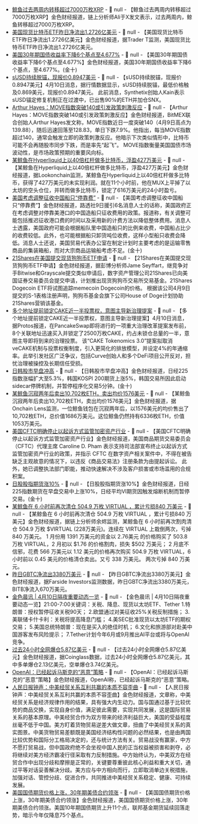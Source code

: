 - [鲸鱼过去两周内转移超过7000万枚XRP](https://x.com/ali_charts/status/1910137655184048338) - 📰 null - 【鲸鱼过去两周内转移超过7000万枚XRP】金色财经报道，链上分析师Ali于X发文表示，过去两周内，鲸鱼转移超过7000万枚XRP。
- [美国现货比特币ETF昨日净流出1.2726亿美元](https://x.com/thepfund/status/1910134401499037808) - 📰 null - 【美国现货比特币ETF昨日净流出1.2726亿美元】金色财经报道，据Trader T监测，美国现货比特币ETF昨日净流出1.2726亿美元。
- [美国30年期国债收益率下降6个基点至4.677%]() - 📰 null - 【美国30年期国债收益率下降6个基点至4.677%】金色财经报道，美国30年期国债收益率下降6个基点，至4.677%。(金十)
- [sUSD持续脱锚，现报价0.8947美元](https://www.coingecko.com/zh/%E6%95%B0%E5%AD%97%E8%B4%A7%E5%B8%81/susd) - 📰 null - 【sUSD持续脱锚，现报价0.8947美元】4月10日消息，据行情数据显示，sUSD持续脱锚，最低价格触及0.869美元，现报价0.8947美元。 
此前消息，Synthetix创始人Kain表示sUSD锚定修复机制正在过渡中，已出售90%的ETH并加仓SNX。
- [Arthur Hayes：MOVE指数突破140或引发政策刺激反应](https://x.com/CryptoHayes/status/1910085859766137033) - 📰 null - 【Arthur Hayes：MOVE指数突破140或引发政策刺激反应】金色财经报道，BitMEX联合创始人Arthur Hayes发文称，MOVE指数近日一度突破140（4月9日高点为139.88），随后迅速回落至128.83，单日下跌7.9%。他指出，每当MOVE指数超过140，通常会触发立即的政策刺激反应。他暗示下次类似情形中，比特币可能不会再随股市同步下跌，而是率先“起飞”。 
MOVE指数衡量美国国债市场波动性，是市场政策预期的重要风向标。
- [某鲸鱼在Hyperliquid上以40倍杠杆做多比特币，浮盈427万美元](https://x.com/lookonchain/status/1910131853631385790) - 📰 null - 【某鲸鱼在Hyperliquid上以40倍杠杆做多比特币，浮盈427万美元】金色财经报道，据Lookonchain监测，某鲸鱼在Hyperliquid上以40倍杠杆做多比特币，获得了427万美元的未实现利润。就在11个小时前，他在MUX上平掉了以太坊的空头仓位，并转而做多比特币，锁定了616万美元的24小时盈亏。
- [美国考虑调整征收中国船只“停靠费”]() - 📰 null - 【美国考虑调整征收中国船只“停靠费”】金色财经报道，路透社9日援引6名消息人士的话称，美国政府正在考虑调整对停靠美港口的中国造船只征收费用的政策。报道称，有关调整可能包括推迟征收港口费的时间以及采用新的计费方法以降低整体费用。消息人士透露，美国政府可能会根据船队里中国造船只的比例来收费，中国船占比少的收费较低。此外，也可能根据船只卸货吨位收费，这样小型船只收费会降低。消息人士还说，美国贸易代表办公室在制定计划时主要考虑的是运输零售商品的集装箱船，而对大宗商品运输船考虑不足。(金十)
- [21Shares在美国提交现货狗狗币ETF申请](https://x.com/JSeyff/status/1910081806537261486) - 📰 null - 【21Shares在美国提交现货狗狗币ETF申请】金色财经报道，据彭博分析师Jame Seyffart，继竞争对手Bitwise和Grayscale提交类似申请后，数字资产管理公司21Shares已向美国证券交易委员会提交申请，计划推出现货狗狗币交易所交易基金。21Shares Dogecoin ETF将试图追踪memecoin Dogecoin的价格。 
根据该公司4月9日提交的S-1表格注册声明，狗狗币基金会旗下公司House of Doge计划协助21Shares营销该基金。
- [多个地址提前锁定CAKE近一半投票权，意图主导新治理提案]() - 📰 null - 【多个地址提前锁定CAKE近一半投票权，意图主导新治理提案】4月10日消息，据Protos报道，在PancakeSwap即将进行的一项重大治理改革提案发布前，8个关联地址迅速买入并锁定了2500万枚CAKE，约占未锁仓总量的一半，意图主导即将到来的治理投票。 
该“CAKE Tokenomics 3.0”提案拟取消veCAKE机制与投票权衡制度，引入更简化的排放模型，并设定4%的年通缩率。此举引发社区广泛争议，包括Curve创始人和多个DeFi项目公开反对，担忧治理被操控及长期信任受损。
- [日韩股市早盘冲高]() - 📰 null - 【日韩股市早盘冲高】金色财经报道，日经225指数涨幅扩大至5.3%，韩国KOSPI 200期货上涨5%，韩国交易所因此启动sidecar停牌机制，并暂停程序化交易5分钟。(金十)
- [某鲸鱼沉寂两年后卖出10,702枚ETH，卖出均价1576美元](https://x.com/OnchainLens/status/1910120186541396398) - 📰 null - 【某鲸鱼沉寂两年后卖出10,702枚ETH，卖出均价1576美元】金色财经报道，据Onchain Lens监测，一位鲸鱼钱包在沉寂两年后，以1576美元的均价售出了10,702枚ETH，总价值1686万美元。这位鲸鱼仍然持有6336枚ETH，价值1053万美元。
- [美国CFTC明确停止以起诉方式监管加密资产行业](https://www.cftc.gov/PressRoom/PressReleases/9063-25) - 📰 null - 【美国CFTC明确停止以起诉方式监管加密资产行业】金色财经报道，美国商品期货交易委员会（CFTC）代理主席 Caroline D. Pham 表示支持司法部宣布终止以起诉方式监管加密资产行业的政策，并指示 CFTC 在数字资产相关案件中，不得在被告缺乏主观故意的情况下，以违反《商品交易法》注册条款为由提起诉讼。 
此外，她已调整执法部门职能，推动快速解决不涉及客户损害或市场滥用的合规积案。
- [日股股指期货涨10%]() - 📰 null - 【日股股指期货涨10%】金色财经报道，日经225指数期货在早盘交易中上涨10%，日经平均VI期货因触发熔断机制而暂停交易。(金十)
- [某鲸鱼在 6 小时前再次清仓 504.9 万枚 VIRTUAL ，累计亏损840 万美元]() - 📰 null - 【某鲸鱼在 6 小时前再次清仓 504.9 万枚 VIRTUAL ，累计亏损840 万美元】金色财经报道，据链上分析师余烬监测，某鲸鱼在 6 小时前再次割肉清仓 504.9 万枚 $VIRTUAL (228万美元)。连续在 VIRTUAL 上栽倒两次，亏掉 840 万美元。 
1 月份用 1391 万美元的资金以 2.76美元 的价格购买了 503.8 万枚 VIRTUAL，2 月初以 $1.76 的价格割肉，损失 $502 万美元； 
2 月底不信邪，花费 566 万美元以 1.12 美元的价格再次购买 504.9 万枚 VIRTUAL，6 小时前以 0.45 美元的价格清仓卖出。又亏 338 万美元。 
两次亏掉 840 万美元。
- [昨日GBTC净流出3380万美元](https://farside.co.uk/btc/) - 📰 null - 【昨日GBTC净流出3380万美元】金色财经报道，据Farside Investors监测数据，昨日GBTC净流出3380万美元，BITB净流入670万美元。
- [金色晨讯 | 4月10日隔夜重要动态一览]() - 📰 null - 【金色晨讯 | 4月10日隔夜重要动态一览】21:00-7:00关键词：关税、降息、现货以太坊ETF、Tether 
1.特朗普：授权暂停征收关税90天； 
2.欧盟通过对美征收25%关税反制措施； 
3.美联储卡什卡利：关税将提高降息门槛； 
4.美SEC批准现货以太坊ETF的期权交易； 
5.美国总统特朗普：现在是买入的绝佳时机； 
6.文化和旅游部对赴美中国游客发布风险提示； 
7.Tether计划今年6月或9月推出AI平台或将与OpenAI竞争。
- [过去24小时全网爆仓5.87亿美元](https://www.coinglass.com/zh/LiquidationData) - 📰 null - 【过去24小时全网爆仓5.87亿美元】金色财经报道，据Coinglass数据，过去24小时全网爆仓5.87亿美元，其中多单爆仓2.13亿美元，空单爆仓3.74亿美元。
- [OpenAI：已经起诉马斯克的“恶意”策略](https://www.cls.cn/detail/1999124) - 📰 null - 【OpenAI：已经起诉马斯克的“恶意”策略】金色财经报道，OpenAI称，已经起诉马斯克的“恶意”策略。
- [人民日报钟声：中美经贸关系互利共赢的本质不容歪曲](https://baijiahao.baidu.com/s?id=1828967453695589541) - 📰 null - 【人民日报钟声：中美经贸关系互利共赢的本质不容歪曲】金色财经报道，文章称，中美经贸关系是经济规律作用的结果，具有强大内生动力。国与国通过基于比较优势的商品交换，实现自身价值，满足彼此需要，实现共同发展，这是国际贸易关系的基本原理。中美经贸合作为双方带来的经济利益巨大，美国的受益程度丝毫不低于中国。美方盯着货物贸易逆差大做文章，扭曲了中美经贸关系的真实图景。中美货物贸易差额既是美国经济结构性问题的必然结果，也是由两国比较优势和国际分工格局决定的，还与统计方法有关。贸易战没有赢家，中方不愿打贸易战，但中国政府绝不会坐视中国人民的正当权益被损害和剥夺，必将继续对美方经济霸凌行径采取有力反制措施。中方始终认为，中美双方在经贸合作中出现分歧和摩擦是正常的，关键要尊重彼此核心利益和重大关切，通过平等对话妥善解决分歧。美方应与中方相向而行，立即取消单边关税措施，加强对话、管控分歧、促进合作，共同推进中美经贸关系稳定、健康、可持续发展。
- [美国国债期货价格上涨，30年期美债合约领涨]() - 📰 null - 【美国国债期货价格上涨，30年期美债合约领涨】金色财经报道，美国国债期货价格上涨，30年期美债合约领涨。美国10年期国债期货上升11个点，联邦基金期货延续回落走势，暗示今年仅降息75个基点。
